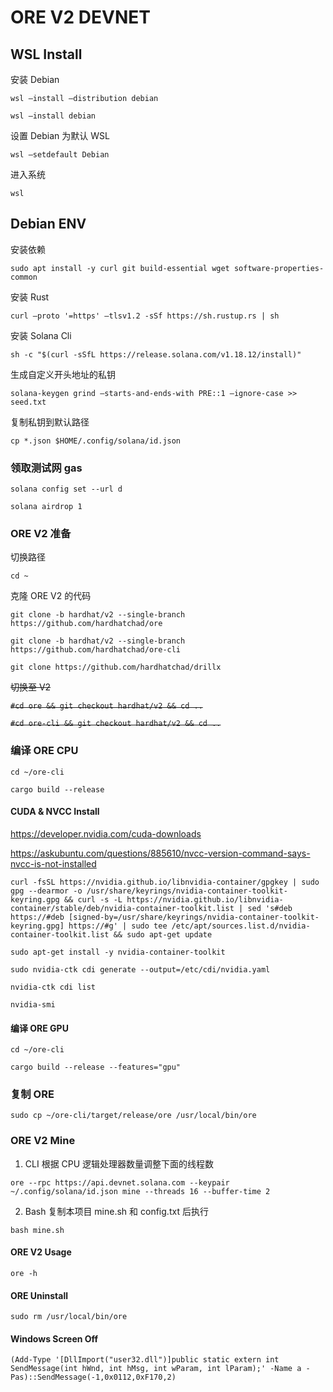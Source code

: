 # ORE V2 DEVNET

## WSL Install

安装 Debian

`wsl —install —distribution debian`

`wsl —install debian`

设置 Debian 为默认 WSL

`wsl —setdefault Debian`

进入系统

`wsl`

## Debian ENV

安装依赖

`sudo apt install -y curl git build-essential wget software-properties-common`

安装 Rust

`curl —proto '=https' —tlsv1.2 -sSf https://sh.rustup.rs | sh`

安装 Solana Cli

`sh -c "$(curl -sSfL https://release.solana.com/v1.18.12/install)"`

生成自定义开头地址的私钥

`solana-keygen grind —starts-and-ends-with PRE::1 —ignore-case >> seed.txt`

复制私钥到默认路径

`cp *.json $HOME/.config/solana/id.json`

### 领取测试网 gas

`solana config set --url d`

`solana airdrop 1`

### ORE V2 准备

切换路径

`cd ~`

克隆 ORE V2 的代码

`git clone -b hardhat/v2 --single-branch https://github.com/hardhatchad/ore`

`git clone -b hardhat/v2 --single-branch https://github.com/hardhatchad/ore-cli`

`git clone https://github.com/hardhatchad/drillx`

~~切换至 V2~~

~~`#cd ore && git checkout hardhat/v2 && cd ..`~~

~~`#cd ore-cli && git checkout hardhat/v2 && cd ..`~~

### 编译 ORE CPU

`cd ~/ore-cli`

`cargo build --release`

#### CUDA & NVCC Install

https://developer.nvidia.com/cuda-downloads

https://askubuntu.com/questions/885610/nvcc-version-command-says-nvcc-is-not-installed

`curl -fsSL https://nvidia.github.io/libnvidia-container/gpgkey | sudo gpg --dearmor -o /usr/share/keyrings/nvidia-container-toolkit-keyring.gpg && curl -s -L https://nvidia.github.io/libnvidia-container/stable/deb/nvidia-container-toolkit.list | sed 's#deb https://#deb [signed-by=/usr/share/keyrings/nvidia-container-toolkit-keyring.gpg] https://#g' | sudo tee /etc/apt/sources.list.d/nvidia-container-toolkit.list && sudo apt-get update`

`sudo apt-get install -y nvidia-container-toolkit`

`sudo nvidia-ctk cdi generate --output=/etc/cdi/nvidia.yaml`

`nvidia-ctk cdi list`

`nvidia-smi`

#### 编译 ORE GPU

`cd ~/ore-cli`

`cargo build --release --features="gpu"`

### 复制 ORE

`sudo cp ~/ore-cli/target/release/ore /usr/local/bin/ore`

### ORE V2 Mine

1. CLI 根据 CPU 逻辑处理器数量调整下面的线程数

`ore --rpc https://api.devnet.solana.com --keypair ~/.config/solana/id.json mine --threads 16 --buffer-time 2`

2. Bash 复制本项目 mine.sh 和 config.txt 后执行

`bash mine.sh`

#### ORE V2 Usage

`ore -h`

#### ORE Uninstall

`sudo rm /usr/local/bin/ore`

#### Windows Screen Off

`(Add-Type '[DllImport("user32.dll")]public static extern int SendMessage(int hWnd, int hMsg, int wParam, int lParam);' -Name a -Pas)::SendMessage(-1,0x0112,0xF170,2)`
